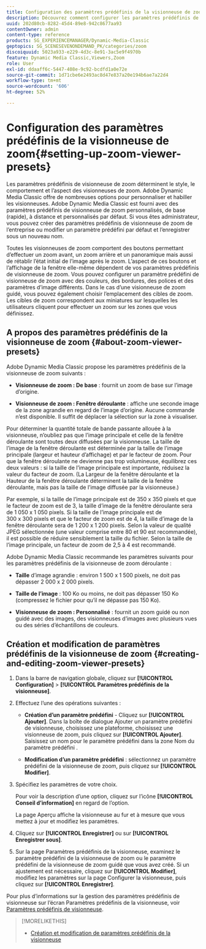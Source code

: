 ```yaml
---
title: Configuration des paramètres prédéfinis de la visionneuse de zoom
description: Découvrez comment configurer les paramètres prédéfinis de la visionneuse de zoom.
uuid: 202d80cb-8282-45d4-89e8-942c8677aa93
contentOwner: admin
content-type: reference
products: SG_EXPERIENCEMANAGER/Dynamic-Media-Classic
geptopics: SG_SCENESEVENONDEMAND_PK/categories/zoom
discoiquuid: 5023a933-e229-4d3c-8e91-3ac5e9f4970b
feature: Dynamic Media Classic,Viewers,Zoom
role: User
exl-id: ddaaff6c-5447-408e-9c92-bcdfd1a0e72e
source-git-commit: 1d71cbe6e2493ac8d47e837a20e194b6ae7a22d4
workflow-type: tm+mt
source-wordcount: '606'
ht-degree: 52%

---
```


# Configuration des paramètres prédéfinis de la visionneuse de zoom{#setting-up-zoom-viewer-presets}

Les paramètres prédéfinis de visionneuse de zoom déterminent le style, le comportement et l’aspect des visionneuses de zoom. Adobe Dynamic Media Classic offre de nombreuses options pour personnaliser et habiller les visionneuses. Adobe Dynamic Media Classic est fourni avec des paramètres prédéfinis de visionneuse de zoom personnalisés, de base (rapide), à distance et personnalisés par défaut. Si vous êtes administrateur, vous pouvez créer des paramètres prédéfinis de visionneuse de zoom de l’entreprise ou modifier un paramètre prédéfini par défaut et l’enregistrer sous un nouveau nom.

Toutes les visionneuses de zoom comportent des boutons permettant d’effectuer un zoom avant, un zoom arrière et un panoramique mais aussi de rétablir l’état initial de l’image après le zoom. L’aspect de ces boutons et l’affichage de la fenêtre elle-même dépendent de vos paramètres prédéfinis de visionneuse de zoom. Vous pouvez configurer un paramètre prédéfini de visionneuse de zoom avec des couleurs, des bordures, des polices et des paramètres d’image différents. Dans le cas d’une visionneuse de zoom guidé, vous pouvez également choisir l’emplacement des cibles de zoom. Les cibles de zoom correspondent aux miniatures sur lesquelles les utilisateurs cliquent pour effectuer un zoom sur les zones que vous définissez.

## A propos des paramètres prédéfinis de la visionneuse de zoom {#about-zoom-viewer-presets}

Adobe Dynamic Media Classic propose les paramètres prédéfinis de la visionneuse de zoom suivants :

* **Visionneuse de zoom : De base**  : fournit un zoom de base sur l’image d’origine.

* **Visionneuse de zoom : Fenêtre déroulante**  : affiche une seconde image de la zone agrandie en regard de l’image d’origine. Aucune commande n’est disponible. Il suffit de déplacer la sélection sur la zone à visualiser.

Pour déterminer la quantité totale de bande passante allouée à la visionneuse, n’oubliez pas que l’image principale et celle de la fenêtre déroulante sont toutes deux diffusées par la visionneuse. La taille de l’image de la fenêtre déroulante est déterminée par la taille de l’image principale (largeur et hauteur d’affichage) et par le facteur de zoom. Pour que la fenêtre déroulante ne devienne pas trop volumineuse, équilibrez ces deux valeurs : si la taille de l’image principale est importante, réduisez la valeur du facteur de zoom. (La Largeur de la fenêtre déroulante et la Hauteur de la fenêtre déroulante déterminent la taille de la fenêtre déroulante, mais pas la taille de l’image diffusée par la visionneuse.)

Par exemple, si la taille de l’image principale est de 350 x 350 pixels et que le facteur de zoom est de 3, la taille d’image de la fenêtre déroulante sera de 1 050 x 1 050 pixels. Si la taille de l’image principale est de 300 x 300 pixels et que le facteur de zoom est de 4, la taille d’image de la fenêtre déroulante sera de 1 200 x 1 200 pixels. Selon la valeur de qualité JPEG sélectionnée (une valeur comprise entre 80 et 90 est recommandée), il est possible de réduire sensiblement la taille du fichier. Selon la taille de l’image principale, un facteur de zoom de 2,5 à 4 est recommandé.

Adobe Dynamic Media Classic recommande les paramètres suivants pour les paramètres prédéfinis de la visionneuse de zoom déroulante :

* **Taille**  d’image agrandie : environ 1 500 x 1 500 pixels, ne doit pas dépasser 2 000 x 2 000 pixels.

* **Taille de l’image**  : 100 Ko ou moins, ne doit pas dépasser 150 Ko (compressez le fichier pour qu’il ne dépasse pas 150 Ko).

* **Visionneuse de zoom : Personnalisé**  : fournit un zoom guidé ou non guidé avec des images, des visionneuses d’images avec plusieurs vues ou des séries d’échantillons de couleurs.

## Création et modification de paramètres prédéfinis de la visionneuse de zoom {#creating-and-editing-zoom-viewer-presets}

1. Dans la barre de navigation globale, cliquez sur **[!UICONTROL Configuration]** > **[!UICONTROL Paramètres prédéfinis de la visionneuse]**.
1. Effectuez l’une des opérations suivantes :

   * **Création d’un paramètre prédéfini**  - Cliquez sur  **[!UICONTROL Ajouter]**. Dans la boîte de dialogue Ajouter un paramètre prédéfini de visionneuse, choisissez une plateforme, choisissez une visionneuse de zoom, puis cliquez sur **[!UICONTROL Ajouter]**. Saisissez un nom pour le paramètre prédéfini dans la zone Nom du paramètre prédéfini .

   * **Modification d’un paramètre prédéfini**  : sélectionnez un paramètre prédéfini de la visionneuse de zoom, puis cliquez sur  **[!UICONTROL Modifier]**.

1. Spécifiez les paramètres de votre choix.

   Pour voir la description d’une option, cliquez sur l’icône **[!UICONTROL Conseil d’information]** en regard de l’option.

   La page Aperçu affiche la visionneuse au fur et à mesure que vous mettez à jour et modifiez les paramètres.

1. Cliquez sur **[!UICONTROL Enregistrer]** ou sur **[!UICONTROL Enregistrer sous]**.
1. Sur la page Paramètres prédéfinis de la visionneuse, examinez le paramètre prédéfini de la visionneuse de zoom ou le paramètre prédéfini de la visionneuse de zoom guidé que vous avez créé. Si un ajustement est nécessaire, cliquez sur **[!UICONTROL Modifier]**, modifiez les paramètres sur la page Configurer la visionneuse, puis cliquez sur ****[!UICONTROL Enregistrer]****.

Pour plus d’informations sur la gestion des paramètres prédéfinis de visionneuse sur l’écran Paramètres prédéfinis de la visionneuse, voir [Paramètres prédéfinis de visionneuse](application-setup.md#viewer_presets).

>[!MORELIKETHIS]
>
>* [Création et modification de paramètres prédéfinis de la visionneuse](application-setup.md#adding_and_editing_viewer_presets)

